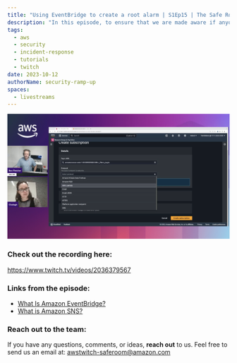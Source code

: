 ```yaml
---
title: "Using EventBridge to create a root alarm | S1Ep15 | The Safe Room - Security Ramp-Up"
description: "In this episode, to ensure that we are made aware if anyone logs in as root we set up an alarm using AWS Event Bridge and SNS."
tags:
  - aws
  - security
  - incident-response
  - tutorials
  - twitch
date: 2023-10-12
authorName: security-ramp-up
spaces:
  - livestreams
---
```


![Screenshot from the stream](images/episode-15.png)


### Check out the recording here:

https://www.twitch.tv/videos/2036379567

### Links from the episode:

- [What Is Amazon EventBridge?](https://docs.aws.amazon.com/eventbridge/latest/userguide/eb-what-is.html)
- [What is Amazon SNS?](https://docs.aws.amazon.com/sns/latest/dg/welcome.html)



### Reach out to the team:

If you have any questions, comments, or ideas, **reach out** to us. Feel free to send us an email at: [awstwitch-saferoom@amazon.com](mailto:awstwitch-saferoom@amazon.com)

